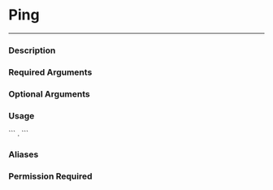 # Ping
---
### Description

### Required Arguments

### Optional Arguments

### Usage
\`\`\`
.
\`\`\`
### Aliases

### Permission Required
